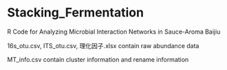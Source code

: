 # Stacking_Fermentation

R Code for Analyzing Microbial Interaction Networks in Sauce-Aroma Baijiu


16s_otu.csv, ITS_otu.csv, 理化因子.xlsx contain raw abundance data


MT_info.csv contain cluster information and rename information
